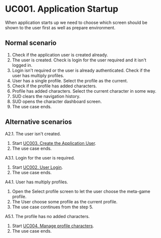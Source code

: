 # UC001. Application Startup

When application starts up we need to choose which screen should be shown to the user first as well as prepare environment.

## Normal scenario

1. Check if the application user is created already.
2. The user is created. Check is login for the user required and it isn't logged in.
3. Login isn't required or the user is already authenticated. Check if the user has multiply profiles.
4. User has a single profile. Select the profile as the current.
5. Check if the profile has added characters.
6. Profile has added characters. Select the current character in some way.
7. SUD clears the navigation history.
8. SUD opens the character dashboard screen.
9. The use case ends.

## Alternative scenarios

A2.1. The user isn't created.

1. Start [UC003. Create the Application User](create-user.use-case.md).
2. The use case ends.

A3.1. Login for the user is required.

1. Start [UC002. User Login](user-login.use-case.md).
2. The use case ends.

A4.1. User has multiply profiles.

1. Open the Select profile screen to let the user choose the meta-game profile.
2. The User choose some profile as the current profile.
3. The use case continues from the step 5.

A5.1. The profile has no added characters.

1. Start [UC004. Manage profile characters](manage-profile-characters.use-case.md).
2. The use case ends.